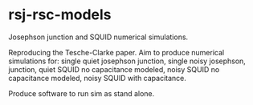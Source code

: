 # rsj-rsc-models
Josephson junction and SQUID numerical simulations.

Reproducing the Tesche-Clarke paper. Aim to produce numerical simulations for: single quiet josephson junction, single noisy josephson, junction, quiet SQUID no capacitance modeled, noisy SQUID no capacitance modeled, noisy SQUID with capacitance.

Produce software to run sim as stand alone.
